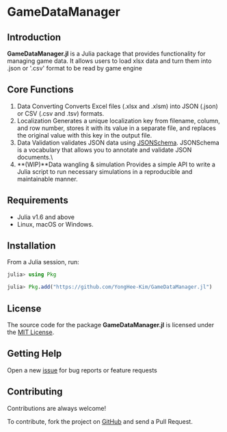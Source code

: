 # GameDataManager

## Introduction
**GameDataManager.jl** is a Julia package that provides functionality for managing game data.
 It allows users to load xlsx data and turn them into .json or '.csv' format to be read by game engine 


## Core Functions 
1. Data Converting 
Converts Excel files (.xlsx and .xlsm) into JSON (.json) or CSV (.csv and .tsv) formats. 
2. Localization 
Generates a unique localization key from filename, column, and row number, stores it with its value in a separate file, and replaces the original value with this key in the output file.
3. Data Validation 
validates JSON data using [JSONSchema](https://json-schema.org/). JSONSchema is a vocabulary that allows you to annotate and validate JSON documents.\
4. **(WIP)**Data wangling & simulation 
Provides a simple API to write a Julia script to run necessary simulations in a reproducible and maintainable manner.


## Requirements
* Julia v1.6 and above
* Linux, macOS or Windows.

## Installation

From a Julia session, run:

```julia
julia> using Pkg

julia> Pkg.add("https://github.com/YongHee-Kim/GameDataManager.jl")
```


## License
The source code for the package **GameDataManager.jl** is licensed under
the [MIT License](https://github.com/YongHee-Kim/GameDataManager.jl/blob/main/LICENSE).

## Getting Help
Open a new [issue](https://github.com/YongHee-Kim/GameDataManager.jl/issues) for bug reports or feature requests

## Contributing

Contributions are always welcome!

To contribute, fork the project on [GitHub](https://github.com/YongHee-Kim/GameDataManager.jl)
and send a Pull Request.